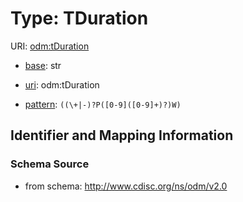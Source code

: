 # Type: TDuration



URI: [odm:tDuration](http://www.cdisc.org/ns/odm/v2.0/tDuration)

* [base](https://w3id.org/linkml/base): str

* [uri](https://w3id.org/linkml/uri): odm:tDuration



* [pattern](https://w3id.org/linkml/pattern): `((\+|-)?P([0-9]([0-9]+)?)W)`






## Identifier and Mapping Information







### Schema Source


* from schema: http://www.cdisc.org/ns/odm/v2.0



